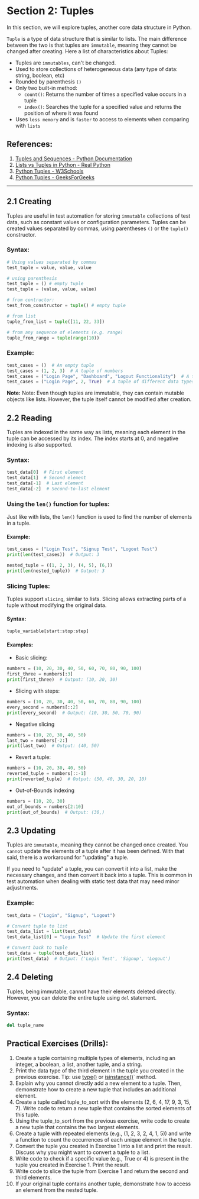 # Section 2: Tuples

In this section, we will explore tuples, another core data structure in Python.

`Tuple` is a type of data structure that is similar to lists. The main difference between the two is that tuples are `immutable`, meaning they cannot be changed after creating. Here a list of characteristics about Tuples:

- Tuples are `immutables`, can't be changed.
- Used to store collections of heterogeneous data (any type of data: string, boolean, etc)
- Rounded by parenthesis `()`
- Only two built-in method:
  - `count()`: Returns the number of times a specified value occurs in a tuple
  - `index()`: Searches the tuple for a specified value and returns the position of where it was found
- Uses `less memory` and is `faster` to access to elements when comparing with `lists`


## References:

1. [Tuples and Sequences - Python Documentation](https://docs.python.org/3/tutorial/datastructures.html#tuples-and-sequences)
2. [Lists vs Tuples in Python - Real Python](https://realpython.com/python-tuples/)
3. [Python Tuples - W3Schools](https://www.w3schools.com/python/python_tuples.asp)
4. [Python Tuples - GeeksForGeeks](https://www.geeksforgeeks.org/python-tuples/)

---


## 2.1 Creating

Tuples are useful in test automation for storing `immutable` collections of test data, such as constant values or configuration parameters. Tuples can be created values separated by commas, using parentheses `()` or the `tuple()` constructor.


### Syntax:

```python
# Using values separated by commas
test_tuple = value, value, value

# using parenthesis
test_tuple = () # empty tuple
test_tuple = (value, value, value)

# from contructor:
test_from_constructor = tuple() # empty tuple

# from list
tuple_from_list = tuple([11, 22, 33])

# from any sequence of elements (e.g. range)
tuple_from_range = tuple(range(10))
```


### Example:

```python
test_cases = ()  # An empty tuple
test_cases = (1, 2, 3)  # A tuple of numbers
test_cases = ("Login Page", "Dashboard", "Logout Functionality")  # A tuple of strings
test_cases = ("Login Page", 2, True)  # A tuple of different data types
```

**Note:** Note: Even though tuples are immutable, they can contain mutable objects like lists. However, the tuple itself cannot be modified after creation.


## 2.2 Reading

Tuples are indexed in the same way as lists, meaning each element in the tuple can be accessed by its index. The index starts at 0, and negative indexing is also supported.


### Syntax:

```python
test_data[0]  # First element
test_data[1]  # Second element
test_data[-1]  # Last element
test_data[-2]  # Second-to-last element
```


### Using the `len()` function for tuples:

Just like with lists, the `len()` function is used to find the number of elements in a tuple.


#### Example:

```python
test_cases = ("Login Test", "Signup Test", "Logout Test")
print(len(test_cases))  # Output: 3

nested_tuple = ((1, 2, 3), (4, 5), (6,))
print(len(nested_tuple))  # Output: 3
```


### Slicing Tuples:

Tuples support `slicing`, similar to lists. Slicing allows extracting parts of a tuple without modifying the original data.


#### Syntax:

```python
tuple_variable[start:stop:step]
```


#### Examples:

- Basic slicing:

```python
numbers = (10, 20, 30, 40, 50, 60, 70, 80, 90, 100)
first_three = numbers[:3]
print(first_three)  # Output: (10, 20, 30)
```

- Slicing with steps:

```python
numbers = (10, 20, 30, 40, 50, 60, 70, 80, 90, 100)
every_second = numbers[::2]
print(every_second)  # Output: (10, 30, 50, 70, 90)
```

- Negative slicing

```python
numbers = (10, 20, 30, 40, 50)
last_two = numbers[-2:]
print(last_two)  # Output: (40, 50)
```

- Revert a tuple:

```python
numbers = (10, 20, 30, 40, 50)
reverted_tuple = numbers[::-1]
print(reverted_tuple)  # Output: (50, 40, 30, 20, 10)
```


- Out-of-Bounds indexing

```python
numbers = (10, 20, 30)
out_of_bounds = numbers[2:10]
print(out_of_bounds)  # Output: (30,)
```


## 2.3 Updating

Tuples are `immutable`, meaning they cannot be changed once created. You `cannot` update the elements of a tuple after it has been defined. With that said, there is a workaround for "updating" a tuple.

If you need to "update" a tuple, you can convert it into a list, make the necessary changes, and then convert it back into a tuple. This is common in test automation when dealing with static test data that may need minor adjustments.


### Example:

```python
test_data = ("Login", "Signup", "Logout")

# Convert tuple to list
test_data_list = list(test_data)
test_data_list[0] = "Login Test"  # Update the first element

# Convert back to tuple
test_data = tuple(test_data_list)
print(test_data)  # Output: ('Login Test', 'Signup', 'Logout')
```


## 2.4 Deleting

Tuples, being immutable, cannot have their elements deleted directly. However, you can delete the entire tuple using `del` statement.

### Syntax:

```python
del tuple_name
```



## Practical Exercises (Drills):

1. Create a tuple containing multiple types of elements, including an integer, a boolean, a list, another tuple, and a string.
2. Print the data type of the third element in the tuple you created in the previous exercise. Tip: use [type()](https://www.programiz.com/python-programming/methods/built-in/type) or [isinstance()](https://www.programiz.com/python-programming/methods/built-in/isinstance)` method.
3. Explain why you cannot directly add a new element to a tuple. Then, demonstrate how to create a new tuple that includes an additional element.
4. Create a tuple called tuple_to_sort with the elements (2, 6, 4, 17, 9, 3, 15, 7). Write code to return a new tuple that contains the sorted elements of this tuple.
5. Using the tuple_to_sort from the previous exercise, write code to create a new tuple that contains the two largest elements.
6. Create a tuple with repeated elements (e.g., (1, 2, 3, 2, 4, 1, 5)) and write a function to count the occurrences of each unique element in the tuple.
7. Convert the tuple you created in Exercise 1 into a list and print the result. Discuss why you might want to convert a tuple to a list.
8. Write code to check if a specific value (e.g., True or 4) is present in the tuple you created in Exercise 1. Print the result.
9. Write code to slice the tuple from Exercise 1 and return the second and third elements.
10. If your original tuple contains another tuple, demonstrate how to access an element from the nested tuple.
